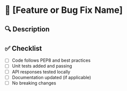 # 🚀 [Feature or Bug Fix Name]

## 🔍 Description
<!-- Describe the purpose of this PR. Explain what was implemented, changed, or fixed. -->

## ✅ Checklist
- [ ] Code follows PEP8 and best practices
- [ ] Unit tests added and passing
- [ ] API responses tested locally
- [ ] Documentation updated (if applicable)
- [ ] No breaking changes